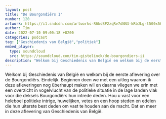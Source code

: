 ```yaml
---
layout: post
title: "De Bourgondiërs I"
number: 120
artwork: https://i1.sndcdn.com/artworks-R6ksBP2zqRv7dNN3-kRbJLg-t500x500.jpg
author: Tim
date: 2022-07-10 09:00:18 +0200
categories: podcast
tag: ["Geschiedenis van België","politiek"]
embed_player:
  type: soundcloud
  src: https://soundcloud.com/tim-gistelinck/de-bourgondiers-ii
description: "Welkom bij Geschiedenis van België en welkom bij de eerste aflevering over de Bourgondiërs."
---
```

Welkom bij Geschiedenis van België en welkom bij de eerste aflevering over de Bourgondiërs. Eindelijk. Beginnen doen we met een uitleg waarom ik deze afleveringen nog überhaupt maken wil en daarna vliegen we erin met een overzicht in vogelvlucht van de politieke situatie in de lage landen vlak voor die deksels Bourgondiërs hun intrede deden. Hou u vast voor een heleboel politieke intrige, huwelijken, vetes en een hoop steden en edelen die hun uiterste best deden om vast te houden aan de macht. Dat en meer in deze aflevering van Geschiedenis van België.